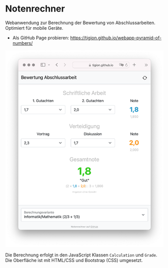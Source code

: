 # Notenrechner

Webanwendung zur Berechnung der Bewertung von Abschlussarbeiten. Optimiert für mobile Geräte.

- Als GitHub Page probieren: https://tigion.github.io/webapp-pyramid-of-numbers/

![Screenshot: Pyramid of Numbers](README-screenshot.png)

Die Berechnung erfolgt in den JavaScript Klassen `Calculation` und `Grade`. Die Oberfläche ist mit HTML/CSS und Bootstrap (CSS) umgesetzt.
